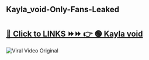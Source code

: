 
 ## Kayla_void-Only-Fans-Leaked

# <h2><a href="https://clipsfans.com/Kayla_void&ref=git">🔗 Click to LINKS ⏩⏩ 👉 🟢 Kayla void </a></h2>

<a href="https://clipsfans.com/Kayla_void&ref=git" rel="nofollow" data-target="animated-image.originalLink"><img src="https://i.ibb.co.com/xMMVF88/686577567.gif" alt="Viral Video Original" style="max-width: 100%; display: inline-block;" data-target="animated-image.originalImage"></a>
